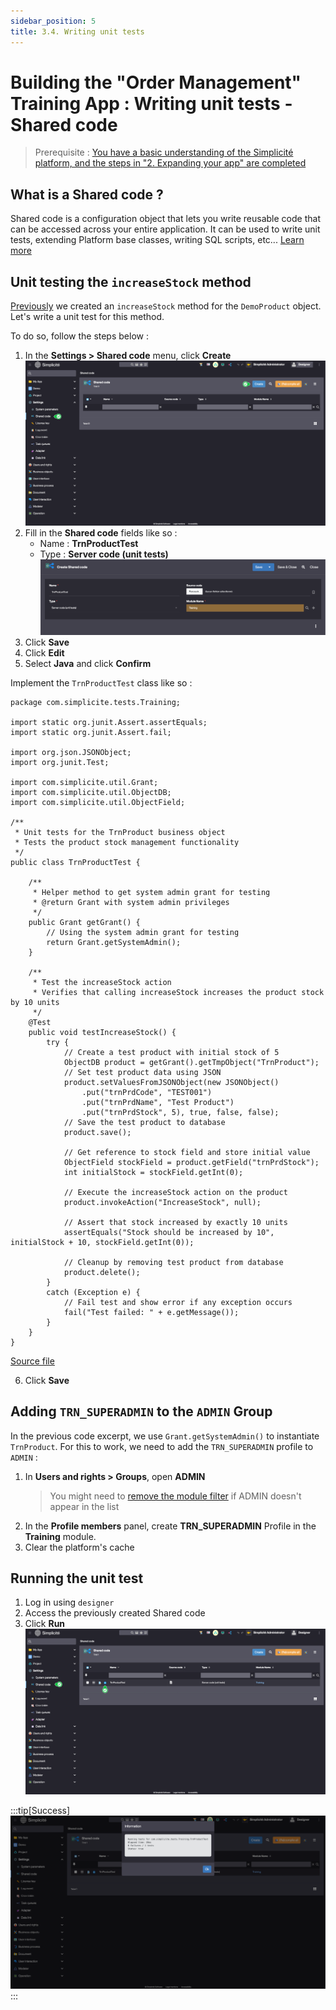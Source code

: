 ```yaml
---
sidebar_position: 5
title: 3.4. Writing unit tests
---
```


# Building the "Order Management" Training App : Writing unit tests - Shared code

> Prerequisite : [You have a basic understanding of the Simplicité platform, and the steps in "2. Expanding your app" are completed](/category/2-expanding-your-app)

## What is a Shared code ?

Shared code is a configuration object that lets you write reusable code that can be accessed across your entire application. It can be used to write unit tests, extending Platform base classes, writing SQL scripts, etc... [Learn more](/make/settings/shared-code)

## Unit testing the `increaseStock` method

[Previously](/tutorial/expanding/hooks#increase-stock-method) we created an `increaseStock` method for the `DemoProduct` object. Let's write a unit test for this method. 

To do so, follow the steps below :
1. In the **Settings > Shared code** menu, click **Create**
![](img/shared-code/create.png)
2. Fill in the **Shared code** fields like so : 
    - Name : **TrnProductTest**
    - Type : **Server code (unit tests)**
    ![](img/shared-code/create-values.png)
3. Click **Save**
4. Click **Edit**
5. Select **Java** and click **Confirm**

Implement the `TrnProductTest` class like so : 

```simplicite-java title=TrnProductTest.java
package com.simplicite.tests.Training;

import static org.junit.Assert.assertEquals;
import static org.junit.Assert.fail;

import org.json.JSONObject;
import org.junit.Test;

import com.simplicite.util.Grant;
import com.simplicite.util.ObjectDB;
import com.simplicite.util.ObjectField;

/**
 * Unit tests for the TrnProduct business object
 * Tests the product stock management functionality
 */
public class TrnProductTest {

    /**
     * Helper method to get system admin grant for testing
     * @return Grant with system admin privileges
     */
	public Grant getGrant() {
        // Using the system admin grant for testing
        return Grant.getSystemAdmin();
    }
    
    /**
     * Test the increaseStock action
     * Verifies that calling increaseStock increases the product stock by 10 units
     */
    @Test
    public void testIncreaseStock() {
        try {
            // Create a test product with initial stock of 5
            ObjectDB product = getGrant().getTmpObject("TrnProduct");
            // Set test product data using JSON
            product.setValuesFromJSONObject(new JSONObject()
                .put("trnPrdCode", "TEST001")
                .put("trnPrdName", "Test Product")
                .put("trnPrdStock", 5), true, false, false);
            // Save the test product to database
            product.save();
            
            // Get reference to stock field and store initial value
            ObjectField stockField = product.getField("trnPrdStock");
            int initialStock = stockField.getInt(0);
            
            // Execute the increaseStock action on the product
            product.invokeAction("IncreaseStock", null);
            
            // Assert that stock increased by exactly 10 units
            assertEquals("Stock should be increased by 10", initialStock + 10, stockField.getInt(0));
            
            // Cleanup by removing test product from database
            product.delete();
        }
        catch (Exception e) {
            // Fail test and show error if any exception occurs
            fail("Test failed: " + e.getMessage());
        }
    }
}
```
[Source file](TrnProductTest.java)

6. Click **Save**

## Adding `TRN_SUPERADMIN` to the `ADMIN` Group

In the previous code excerpt, we use `Grant.getSystemAdmin()` to instantiate `TrnProduct`. For this to work, we need to add the `TRN_SUPERADMIN` profile to `ADMIN` :

1. In **Users and rights > Groups**, open **ADMIN** 
    > You might need to [remove the module filter](/make/project/module#module-filtering) if ADMIN doesn't appear in the list
2. In the **Profile members** panel, create **TRN_SUPERADMIN** Profile in the **Training** module. 
3. Clear the platform's cache

## Running the unit test

1. Log in using `designer`
2. Access the previously created Shared code
3. Click **Run**
    ![](img/shared-code/run.png)

:::tip[Success]
![](img/shared-code/success.png)
:::
